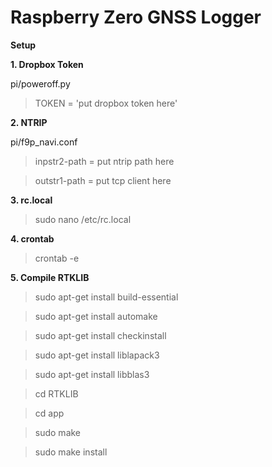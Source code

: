 # Raspberry Zero GNSS Logger

**Setup**

**1. Dropbox Token**

pi/poweroff.py

>TOKEN = 'put dropbox token here'

**2. NTRIP**

pi/f9p_navi.conf

>inpstr2-path = put ntrip path here

>outstr1-path = put tcp client here

**3. rc.local**

>sudo nano /etc/rc.local

**4. crontab**

>crontab -e

**5. Compile RTKLIB**

>sudo apt-get install build-essential

>sudo apt-get install automake

>sudo apt-get install checkinstall

>sudo apt-get install liblapack3

>sudo apt-get install libblas3

>cd RTKLIB

>cd app

>sudo make

>sudo make install